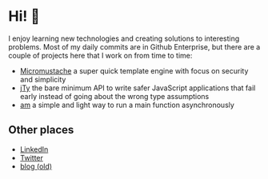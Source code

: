 # Hi! :wave:

I enjoy learning new technologies and creating solutions to interesting problems.
Most of my daily commits are in Github Enterprise, but there are a couple of projects here that I work on from time to time:

- [Micromustache](https://github.com/userpixel/micromustache) a super quick template engine with focus on security and simplicity
- [jTy](https://github.com/userpixel/jty) the bare minimum API to write safer JavaScript applications that fail early instead of going about the wrong type assumptions
- [am](https://github.com/userpixel/am) a simple and light way to run a main function asynchronously

## Other places

- [LinkedIn](https://www.linkedin.com/in/alexewerlof/)
- [Twitter](https://twitter.com/alexewerlof)
- [blog (old)](https://alexewerlof.medium.com/)
